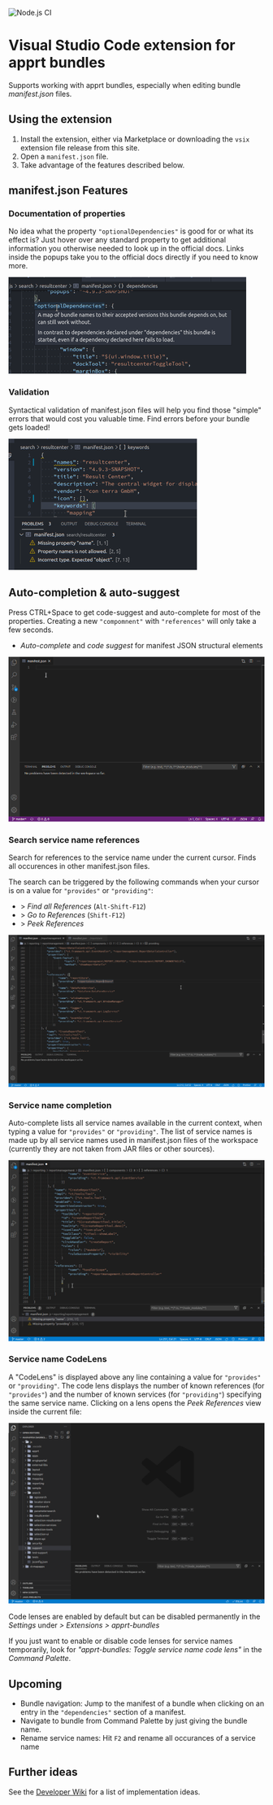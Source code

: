 
![Node.js CI](https://github.com/ctjdr/vscode-apprt-bundles/workflows/Node.js%20CI/badge.svg?branch=master)
# Visual Studio Code extension for apprt bundles

Supports working with apprt bundles, especially when editing bundle _manifest.json_ files.

## Using the extension

1. Install the extension, either via Marketplace or downloading the `vsix` extension file release from this site.
2. Open a `manifest.json` file.
3. Take advantage of the features described below.


## manifest.json Features

### Documentation of properties

No idea what the property `"optionalDependencies"` is good for or what its effect is?
Just hover over any standard property to get additional information you otherwise needed to look up in the official docs.
Links inside the popups take you to the official docs directly if you need to know more.

![Documentation hover](images/feature_manifest_doc.png)

### Validation

Syntactical validation of manifest.json files will help you find those "simple" errors that would cost you valuable time.
Find errors before your bundle gets loaded!

![Documentation hover](images/feature_manifest_validation.png)

## Auto-completion & auto-suggest

Press CTRL+Space to get code-suggest and auto-complete for most of the properties.
Creating a new `"compomnent"` with `"references"` will only take a few seconds.

* _Auto-complete_ and _code suggest_ for manifest JSON structural elements

![Feature Demo](images/demo.gif)

### Search service name references

Search for references to the service name under the current cursor.
Finds all occurences in other manifest.json files.

The search can be triggered by the following commands when your cursor is on a value for `"provides"` or `"providing"`:

* \> _Find all References_ (`Alt-Shift-F12`)
* \> _Go to References_ (`Shift-F12`)
* \> _Peek References_

![Feature Demo](images/feature_servicename_references.gif)

### Service name completion

Auto-complete lists all service names available in the current context, when typing a value for `"provides"` or `"providing"`.
The list of service names is made up by all service names used in manifest.json files of the workspace (currently they are not taken from JAR files or other sources).

![Feature Demo](images/feature_servicename_completion.gif)

### Service name CodeLens

A "CodeLens" is displayed above any line containing a value for `"provides"` or `"providing"`.
The code lens displays the number of known references (for `"provides"`) and the number of known services (for `"providing"`) specifying the same service name.
Clicking on a lens opens the *Peek References* view inside the current file:

![Feature Demo](images/feature_servicename_codelens.gif)

Code lenses are enabled by default but can be disabled permanently in the *Settings* under _> Extensions > apprt-bundles_

If you just want to enable or disable code lenses for service names temporarily, look for *"apprt-bundles: Toggle service name code lens"* in the *Command Palette*. 

## Upcoming

* Bundle navigation: Jump to the manifest of a bundle when clicking on an entry in the `"dependencies"` section of a manifest.
* Navigate to bundle from Command Palette by just giving the bundle name.
* Rename service names: Hit `F2` and rename all occurances of a service name

## Further ideas

See the [Developer Wiki](https://github.com/ctjdr/vscode-apprt-bundles/wiki/Implementation-Ideas) for a list of implementation ideas.
